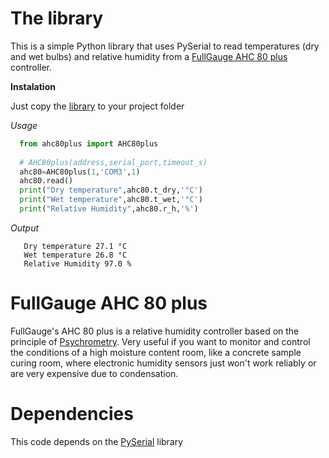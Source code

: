 # The library

This is a simple Python library that uses PySerial to read temperatures (dry and wet bulbs) and relative humidity from a [FullGauge AHC 80 plus](https://www.fullgauge.com.br/produto-ahc-80-plus) controller.

**Instalation**

Just copy the [library](./ahc80plus.py) to your project folder

*Usage*
```python
  from ahc80plus import AHC80plus
  
  # AHC80plus(address,serial_port,timeout_s)
  ahc80=AHC80plus(1,'COM3',1)
  ahc80.read()
  print("Dry temperature",ahc80.t_dry,'°C')
  print("Wet temperature",ahc80.t_wet,'°C')
  print("Relative Humidity",ahc80.r_h,'%')
```
*Output*
```
   Dry temperature 27.1 °C
   Wet temperature 26.8 °C
   Relative Humidity 97.0 %
```

# FullGauge AHC 80 plus

FullGauge's AHC 80 plus is a relative humidity controller based on the principle of [Psychrometry](https://en.wikipedia.org/wiki/Psychrometrics). Very useful if you want to monitor and control the conditions of a high moisture content room, like a concrete sample curing room, where electronic humidity sensors just won't work reliably or are very expensive due to condensation.

# Dependencies
This code depends on the [PySerial](https://pyserial.readthedocs.io/en/latest/index.html#) library
